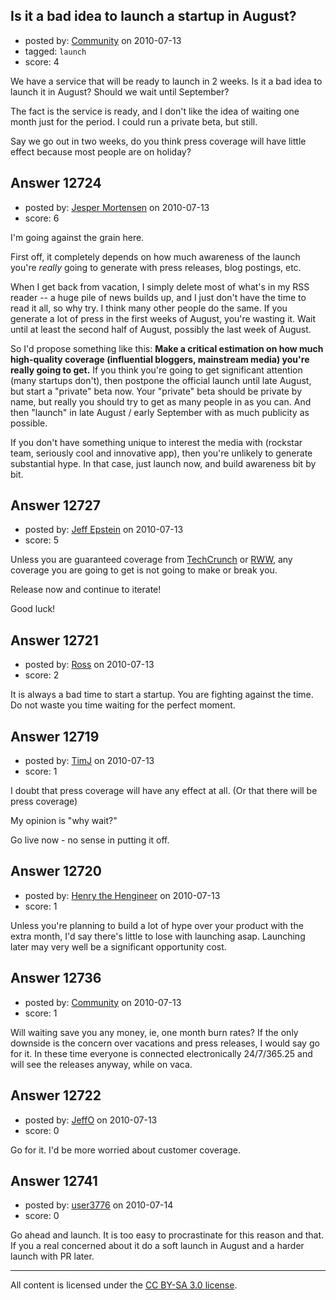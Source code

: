## Is it a bad idea to launch a startup in August?

- posted by: [Community](https://stackexchange.com/users/-1/-1-community) on 2010-07-13
- tagged: `launch`
- score: 4

We have a service that will be ready to launch in 2 weeks.
Is it a bad idea to launch it in August? Should we wait until September?

The fact is the service is ready, and I don't like the idea of waiting one month just for the period. I could run a private beta, but still.

Say we go out in two weeks, do you think press coverage will have little effect because most people are on holiday?



## Answer 12724

- posted by: [Jesper Mortensen](https://stackexchange.com/users/-1/1261-jesper-mortensen) on 2010-07-13
- score: 6

I'm going against the grain here.

First off, it completely depends on how much awareness of the launch you're *really* going to generate with press releases, blog postings, etc.

When I get back from vacation, I simply delete most of what's in my RSS reader -- a huge pile of news builds up, and I just don't have the time to read it all, so why try. I think many other people do the same. If you generate a lot of press in the first weeks of August, you're wasting it. Wait until at least the second half of August, possibly the last week of August.

So I'd propose something like this: **Make a critical estimation on how much high-quality coverage (influential bloggers, mainstream media) you're really going to get.** If you think you're going to get significant attention (many startups don't), then postpone the official launch until late August, but start a "private" beta now. Your "private" beta should be private by name, but really you should try to get as many people in as you can. And then "launch" in late August / early September with as much publicity as possible.

If you don't have something unique to interest the media with (rockstar team, seriously cool and innovative app), then you're unlikely to generate substantial hype. In that case, just launch now, and build awareness bit by bit.


## Answer 12727

- posted by: [Jeff Epstein](https://stackexchange.com/users/-1/3666-jeff-epstein) on 2010-07-13
- score: 5

<p>Unless you are guaranteed coverage from <a href="http://techcrunch.com">TechCrunch</a> or <a href="http://readwriteweb.com">RWW</a>, any coverage you are going to get is not going to make or break you.  </p>

<p>Release now and continue to iterate!</p>

<p>Good luck!</p>



## Answer 12721

- posted by: [Ross](https://stackexchange.com/users/-1/1390-ross) on 2010-07-13
- score: 2

It is always a bad time to start a startup. You are fighting against the time. Do not waste you time waiting for the perfect moment.


## Answer 12719

- posted by: [TimJ](https://stackexchange.com/users/-1/1172-timj) on 2010-07-13
- score: 1

I doubt that press coverage will have any effect at all.  (Or that there will be press coverage)

My opinion is "why wait?"

Go live now - no sense in putting it off.  




## Answer 12720

- posted by: [Henry the Hengineer](https://stackexchange.com/users/-1/1692-henry-the-hengineer) on 2010-07-13
- score: 1

Unless you're planning to build a lot of hype over your product with the extra month, I'd say there's little to lose with launching asap. Launching later may very well be a significant opportunity cost.


## Answer 12736

- posted by: [Community](https://stackexchange.com/users/-1/-1-community) on 2010-07-13
- score: 1

Will waiting save you any money, ie, one month burn rates?  If the only downside is the concern over vacations and press releases, I would say go for it. In these time everyone is connected electronically 24/7/365.25 and will see the releases anyway, while on vaca.  


## Answer 12722

- posted by: [JeffO](https://stackexchange.com/users/-1/1796-jeffo) on 2010-07-13
- score: 0

Go for it. I'd be more worried about customer coverage.


## Answer 12741

- posted by: [user3776](https://stackexchange.com/users/-1/3776-user3776) on 2010-07-14
- score: 0

<p>Go ahead and launch.  It is too easy to procrastinate for this reason and that.  If you a real concerned about it do a soft launch in August and a harder launch with PR later.</p>

</p>




---

All content is licensed under the [CC BY-SA 3.0 license](https://creativecommons.org/licenses/by-sa/3.0/).
